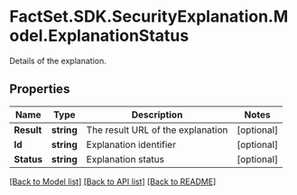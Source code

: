 # FactSet.SDK.SecurityExplanation.Model.ExplanationStatus
Details of the explanation.

## Properties

Name | Type | Description | Notes
------------ | ------------- | ------------- | -------------
**Result** | **string** | The result URL of the explanation | [optional] 
**Id** | **string** | Explanation identifier | [optional] 
**Status** | **string** | Explanation status | [optional] 

[[Back to Model list]](../README.md#documentation-for-models) [[Back to API list]](../README.md#documentation-for-api-endpoints) [[Back to README]](../README.md)

